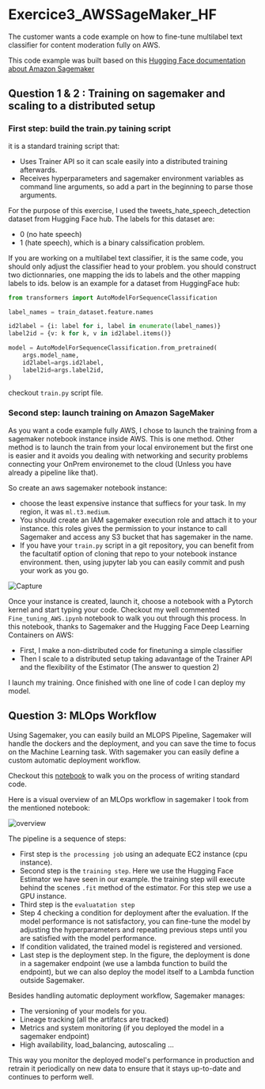 # Exercice3_AWSSageMaker_HF
The customer wants a code example on how to fine-tune multilabel text classifier for content moderation fully on AWS.

This code example was built based on this [Hugging Face documentation about Amazon Sagemaker](https://huggingface.co/docs/sagemaker/index)

## Question 1 & 2 : Training on sagemaker and scaling to a distributed setup

### First step: build the train.py taining script
it is a standard training script that:
* Uses Trainer API so it can scale easily into a distributed training afterwards.
* Receives hyperparameters and sagemaker environment variables as command line arguments, so add a part in the beginning to parse those arguments. 

For the purpose of this exercise, I used the tweets_hate_speech_detection dataset from Hugging Face hub. 
The labels for this dataset are:
* 0 (no hate speech)
* 1 (hate speech), which is a binary calssification problem. 

If you are working on a multilabel text classifier, it is the same code, you should only adjust the classifier head to your problem. you should construct two dictionnaries, one mapping the ids to labels and the other mapping labels to ids. below is an example for a dataset from HuggingFace hub:

```python
from transformers import AutoModelForSequenceClassification

label_names = train_dataset.feature.names

id2label = {i: label for i, label in enumerate(label_names)}
label2id = {v: k for k, v in id2label.items()}

model = AutoModelForSequenceClassification.from_pretrained(
    args.model_name,
    id2label=args.id2label,
    label2id=args.label2id,
)
```

checkout `train.py` script file.

### Second step: launch training on Amazon SageMaker

As you want a code example fully AWS, I chose to launch the training from a sagemaker notebook instance inside AWS.
This is one method. Other method is to launch the train from your local environement but the first one is easier and it avoids you dealing with networking and security problems connecting your OnPrem environemet to the cloud (Unless you have already a pipeline like that).

So create an aws sagemaker notebook instance:

* choose the least expensive instance that suffiecs for your task. In my region, it was `ml.t3.medium`.
* You should create an IAM sagemaker execution role and attach it to your instance. this roles gives the permission to your instance to call Sagemaker and access any S3 bucket that has sagemaker in the name.
* If you have your `train.py` script in a git repository, you can benefit from the facultatif option of cloning that repo to your notebook instance environment. then, using jupyter lab you can easily commit and push your work as you go.

![Capture](https://user-images.githubusercontent.com/87118784/221403751-37d23416-b0b3-4e8d-b1e5-abd16c8c76a2.PNG)

Once your instance is created, launch it, choose a notebook with a Pytorch kernel and start typing your code. 
Checkout my well commented `Fine_tuning_AWS.ipynb` notebook to walk you out through this process. In this notebook, thanks to Sagemaker and the Hugging Face Deep Learning Containers on AWS:
* First, I make a non-distributed code for finetuning a simple classifier
* Then I scale to a distributed setup taking adavantage of the Trainer API and the flexibility of the Estimator (The answer to question 2)

I launch my training. Once finished with one line of code I can deploy my model.


## Question 3: MLOps Workflow

Using Sagemaker, you can easily build an MLOPS Pipeline, Sagemaker will handle the dockers and the deployment, and you can save the time to focus on the Machine Learning task. With sagemaker you can easily define a custom automatic deployment workflow. 

Checkout this [notebook](https://github.com/philschmid/huggingface-sagemaker-workshop-series/blob/main/workshop_3_mlops/lab_1_sagemaker_pipeline.ipynb) to walk you on the process of writing standard code.

Here is a visual overview of an MLOps workflow in sagemaker I took from the mentioned notebook:

![overview](https://user-images.githubusercontent.com/87118784/221425539-c357bcfd-f219-475d-beda-a8fd4778a479.png)

The pipeline is a sequence of steps:
* First step is `the processing job` using an adequate EC2 instance (cpu instance).
* Second step is the `training step`. Here we use the Hugging Face Estimator we have seen in our example. the training step will execute behind the scenes `.fit` method of the estimator. For this step we use a GPU instance.
* Third step is the `evaluatation step`
* Step 4 checking a condition for deployment after the evaluation. If the model performance is not satisfactory, you can fine-tune the model by adjusting the hyperparameters and repeating previous steps until you are satisfied with the model performance.
* If condition validated, the trained model is registered and versioned.
* Last step is the deployment step. In the figure, the deployment is done in a sagemaker endpoint (we use a lambda function to build the endpoint), but we can also deploy the model itself to a Lambda function outside Sagemaker.

Besides handling automatic deployment workflow, Sagemaker manages:
* The versioning of your models for you.
* Lineage tracking (all the artifatcs are tracked)
* Metrics and system monitoring (if you deployed the model in a sagemaker endpoint)
* High availability, load_balancing, autoscaling ...

This way you monitor the deployed model's performance in production and retrain it periodically on new data to ensure that it stays up-to-date and continues to perform well.
